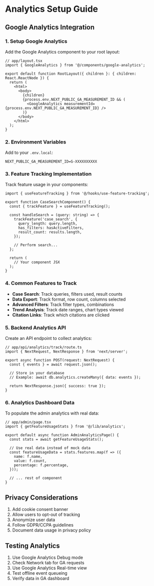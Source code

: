 # Analytics Setup Guide

## Google Analytics Integration

### 1. Setup Google Analytics

Add the Google Analytics component to your root layout:

```tsx
// app/layout.tsx
import { GoogleAnalytics } from '@/components/google-analytics';

export default function RootLayout({ children }: { children: React.ReactNode }) {
  return (
    <html>
      <body>
        {children}
        {process.env.NEXT_PUBLIC_GA_MEASUREMENT_ID && (
          <GoogleAnalytics measurementId={process.env.NEXT_PUBLIC_GA_MEASUREMENT_ID} />
        )}
      </body>
    </html>
  );
}
```

### 2. Environment Variables

Add to your `.env.local`:

```
NEXT_PUBLIC_GA_MEASUREMENT_ID=G-XXXXXXXXXX
```

### 3. Feature Tracking Implementation

Track feature usage in your components:

```tsx
import { useFeatureTracking } from '@/hooks/use-feature-tracking';

export function CaseSearchComponent() {
  const { trackFeature } = useFeatureTracking();
  
  const handleSearch = (query: string) => {
    trackFeature('case_search', {
      query_length: query.length,
      has_filters: hasActiveFilters,
      result_count: results.length,
    });
    
    // Perform search...
  };
  
  return (
    // Your component JSX
  );
}
```

### 4. Common Features to Track

- **Case Search**: Track queries, filters used, result counts
- **Data Export**: Track format, row count, columns selected
- **Advanced Filters**: Track filter types, combinations
- **Trend Analysis**: Track date ranges, chart types viewed
- **Citation Links**: Track which citations are clicked

### 5. Backend Analytics API

Create an API endpoint to collect analytics:

```tsx
// app/api/analytics/track/route.ts
import { NextRequest, NextResponse } from 'next/server';

export async function POST(request: NextRequest) {
  const { events } = await request.json();
  
  // Store in your database
  // Example: await db.analytics.createMany({ data: events });
  
  return NextResponse.json({ success: true });
}
```

### 6. Analytics Dashboard Data

To populate the admin analytics with real data:

```tsx
// app/admin/page.tsx
import { getFeatureUsageStats } from '@/lib/analytics';

export default async function AdminAnalyticsPage() {
  const stats = await getFeatureUsageStats();
  
  // Use real data instead of mock data
  const featureUsageData = stats.features.map(f => ({
    name: f.name,
    value: f.count,
    percentage: f.percentage,
  }));
  
  // ... rest of component
}
```

## Privacy Considerations

1. Add cookie consent banner
2. Allow users to opt-out of tracking
3. Anonymize user data
4. Follow GDPR/CCPA guidelines
5. Document data usage in privacy policy

## Testing Analytics

1. Use Google Analytics Debug mode
2. Check Network tab for GA requests
3. Use Google Analytics Real-time view
4. Test offline event queueing
5. Verify data in GA dashboard